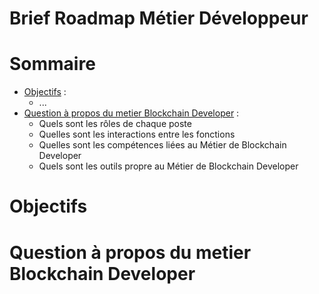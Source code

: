 # Brief Roadmap Métier Développeur

# Sommaire 

- <a href='#objectifs'>Objectifs</a> : 
    - ...
- <a href='about-blockchain-developper'>Question à propos du metier Blockchain Developer</a> : 
    - Quels sont les rôles de chaque poste
    - Quelles sont les interactions entre les fonctions
    - Quelles sont les compétences liées au Métier de Blockchain Developer
    - Quels sont les outils propre au Métier de Blockchain Developer


# Objectifs <a id='objectifs'></a>


# Question à propos du metier Blockchain Developer <a id ='about-blockchain-developper'>